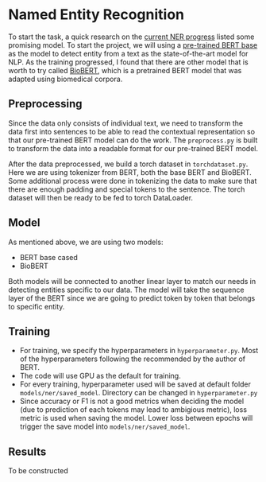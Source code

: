 # Named Entity Recognition
To start the task, a quick research on the [current NER progress](http://nlpprogress.com/english/named_entity_recognition.html) listed some promising model. To start the project, we will using a [pre-trained BERT base](https://arxiv.org/abs/1810.04805) as the model to detect entity from a text as the state-of-the-art model for NLP. As the training progressed, I found that there are other model that is worth to try called [BioBERT](http://doi.org/10.1093/bioinformatics/btz682), which is a pretrained BERT model that was adapted using biomedical corpora.

## Preprocessing
Since the data only consists of individual text, we need to transform the data first into sentences to be able to read the contextual representation so that our pre-trained BERT model can do the work. The `preprocess.py` is built to transform the data into a readable format for our pre-trained BERT model.

After the data preprocessed, we build a torch dataset in `torchdataset.py`. Here we are using tokenizer from BERT, both the base BERT and BioBERT. Some additional process were done in tokenizing the data to make sure that there are enough padding and special tokens to the sentence. The torch dataset will then be ready to be fed to torch DataLoader.

## Model
As mentioned above, we are using two models:

- BERT base cased
- BioBERT

Both models will be connected to another linear layer to match our needs in detecting entities specific to our data. The model will take the sequence layer of the BERT since we are going to predict token by token that belongs to specific entity.

## Training
- For training, we specify the hyperparameters in `hyperparameter.py`. Most of the hyperparameters following the recommended by the author of BERT.
- The code will use GPU as the default for training.
- For every training, hyperparameter used will be saved at default folder `models/ner/saved_model`. Directory can be changed in `hyperparameter.py`
- Since accuracy or F1 is not a good metrics when deciding the model (due to prediction of each tokens may lead to ambigious metric), loss metric is used when saving the model. Lower loss between epochs will trigger the save model into `models/ner/saved_model`.

## Results
To be constructed